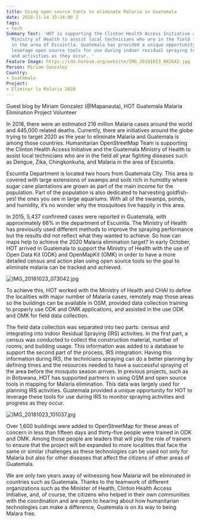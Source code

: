 ```yaml
---
title: Using open source tools to eliminate Malaria in Guatemala
date: 2018-11-14 15:24:00 Z
tags:
- tech
Summary Text: 'HOT is supporting the Clinton Health Access Initiative and the Guatemala
  Ministry of Health to assist local technicians who are in the field fighting Malaria
  in the area of Escuintla. Guatemala has provided a unique opportunity for HOT to
  leverage open source tools for use during indoor residual spraying to monitor progress
  and activities as they occur. '
Feature Image: https://cdn.hotosm.org/website/IMG_20181023_082642.jpg
Person: Miriam Gonzalez
Country:
- Guatemala
Project:
- Eliminar la Malaria 2020
---
```


Guest blog by Miriam Gonzalez (@Mapanauta), HOT Guatemala Malaria Elimination Project Volunteer

In 2016, there were an estimated 216 million Malaria cases around the world and 445,000 related deaths. Currently, there are initiatives around the globe trying to target 2020 as the year to eliminate Malaria and Guatemala is among those countries.  Humanitarian OpenStreetMap Team is supporting the Clinton Health Access Initiative and the Guatemala Ministry of Health to assist local technicians who are in the field all year fighting diseases such as Dengue, Zika, Chingkonkuña, and Malaria in the area of Escuintla. 

Escuintla Department is located two hours from Guatemala City. This area is covered with large extensions of swamps and soils rich in humidity where sugar cane plantations are grown as part of the main income for the population. Part of the population is also dedicated to harvesting goldfish- yes! the ones you see in large aquariums. With all of the swamps, ponds, and humidity, it’s no wonder why the mosquitoes live happily in this area.
 
In 2015, 5,437 confirmed cases were reported in Guatemala, with approximately 66% in the department of Escuintla. The Ministry of Health has previously used different methods to improve the spraying performance but the results did not reflect what they wanted to achieve. So how can maps help to achieve the 2020 Malaria elimination target? In early October, HOT arrived in Guatemala to support the Ministry of Health with the use of Open Data Kit (ODK) and OpenMapKit (OMK) in order to have a more detailed census and action plan using open source tools so the goal to eliminate malaria can be tracked and achieved. 

![IMG_20181023_073042.jpg](https://cdn.hotosm.org/website/IMG_20181023_073042.jpg)

To achieve this, HOT worked with the Ministry of Health and CHAI to define the localities with major number of Malaria cases, remotely map those areas so the buildings can be available in OSM, provided data collection training to properly use ODK and OMK applications, and assisted in the use ODK and OMK for field data collection.

The field data collection was separated into two parts: census and integrating into Indoor Residual Spraying (IRS) activities. In the first part, a census was conducted to collect the construction material, number of rooms, and building usage. This information was added to a database to support the second part of the process, IRS integration. Having this information during IRS, the technicians spraying can do a better planning by defining times and the resources needed to have a successful spraying of the area before the mosquito season arrives. In previous projects, such as in Botswana, HOT has supported partners in using OSM and open source tools in mapping for Malaria elimination. This data was largely used for planning IRS activities. Guatemala provided a unique opportunity for HOT to leverage these tools for use during IRS to monitor spraying activities and progress as they occur.

![IMG_20181023_101037.jpg](https://cdn.hotosm.org/website/IMG_20181023_101037.jpg)

Over 1,600 buildings were added to OpenStreetMap for these areas of concern in less than fifteen days and thirty-five people were trained in ODK and OMK. Among those people are leaders that will play the role of trainers to ensure that the project will be expanded to more localities that face the same or similar challenges as these technologies can be used not only for Malaria but also for other diseases that affect the citizens of other areas of Guatemala.
 
We are only two years away of witnessing how Malaria will be eliminated in countries such as Guatemala. Thanks to the teamwork of different organizations such as the Minister of Health, Clinton Health Access Initiative, and, of course, the citizens who helped in their own communities with the coordination and are open to hearing about how humanitarian technologies can make a difference, Guatemala is on its way to being Malara free.